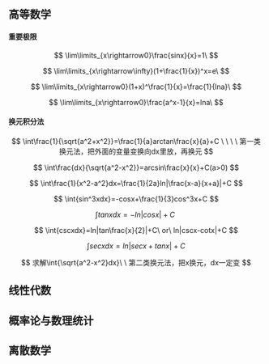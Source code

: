 ## 高等数学

#### 重要极限

$$
\lim\limits_{x\rightarrow0}\frac{sinx}{x}=1\
$$

$$
\lim\limits_{x\rightarrow\infty}(1+\frac{1}{x})^x=e\
$$

$$
\lim\limits_{x\rightarrow0}(1+x)^\frac{1}{x}=\frac{1}{lna}\
$$

$$
\lim\limits_{x\rightarrow0}\frac{a^x-1}{x}=lna\
$$

#### 换元积分法

$$
\int\frac{1}{\sqrt{a^2+x^2}}=\frac{1}{a}arctan\frac{x}{a}+C \ \ \ \ 第一类换元法，把外面的变量变换向dx里放，再换元
$$

$$
\int\frac{dx}{\sqrt{a^2-x^2}}=arcsin\frac{x}{x}+C(a>0)
$$

$$
\int\frac{1}{x^2-a^2}dx=\frac{1}{2a}ln|\frac{x-a}{x+a}|+C
$$

$$
\int{sin^3xdx}=-cosx+\frac{1}{3}cos^3x+C
$$

$$
\int{tanxdx}=-ln|cosx|+C\
$$

$$
\int{cscxdx}=ln|tan\frac{x}{2}|+C\ or\ ln|cscx-cotx|+C
$$

$$
\int{secxdx}=ln|secx+tanx|+C
$$

$$
求解\int{\sqrt{a^2-x^2}dx}\ \ 第二类换元法，把x换元，dx一定变
$$



## 线性代数

## 概率论与数理统计

## 离散数学